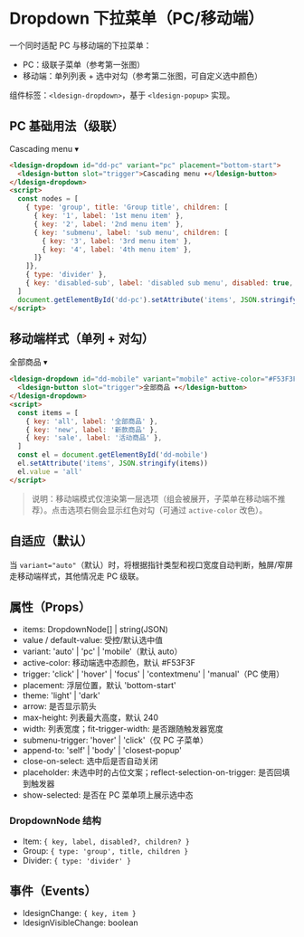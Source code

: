 # Dropdown 下拉菜单（PC/移动端）

一个同时适配 PC 与移动端的下拉菜单：
- PC：级联子菜单（参考第一张图）
- 移动端：单列列表 + 选中对勾（参考第二张图，可自定义选中颜色）

组件标签：`<ldesign-dropdown>`，基于 `<ldesign-popup>` 实现。

## PC 基础用法（级联）
<div class="demo-container">
  <ldesign-dropdown id="dd-pc" variant="pc" placement="bottom-start">
    <ldesign-button slot="trigger">Cascading menu ▾</ldesign-button>
  </ldesign-dropdown>
</div>

```html
<ldesign-dropdown id="dd-pc" variant="pc" placement="bottom-start">
  <ldesign-button slot="trigger">Cascading menu ▾</ldesign-button>
</ldesign-dropdown>
<script>
  const nodes = [
    { type: 'group', title: 'Group title', children: [
      { key: '1', label: '1st menu item' },
      { key: '2', label: '2nd menu item' },
      { key: 'submenu', label: 'sub menu', children: [
        { key: '3', label: '3rd menu item' },
        { key: '4', label: '4th menu item' },
      ]}
    ]},
    { type: 'divider' },
    { key: 'disabled-sub', label: 'disabled sub menu', disabled: true, children: [ { key: 'x', label: 'x' } ] },
  ]
  document.getElementById('dd-pc').setAttribute('items', JSON.stringify(nodes))
</script>
```

## 移动端样式（单列 + 对勾）
<div class="demo-container">
  <ldesign-dropdown id="dd-mobile" variant="mobile" active-color="#F53F3F">
    <ldesign-button slot="trigger">全部商品 ▾</ldesign-button>
  </ldesign-dropdown>
</div>

```html
<ldesign-dropdown id="dd-mobile" variant="mobile" active-color="#F53F3F">
  <ldesign-button slot="trigger">全部商品 ▾</ldesign-button>
</ldesign-dropdown>
<script>
  const items = [
    { key: 'all', label: '全部商品' },
    { key: 'new', label: '新款商品' },
    { key: 'sale', label: '活动商品' },
  ]
  const el = document.getElementById('dd-mobile')
  el.setAttribute('items', JSON.stringify(items))
  el.value = 'all'
</script>
```

> 说明：移动端模式仅渲染第一层选项（组会被展开，子菜单在移动端不推荐）。点击选项右侧会显示红色对勾（可通过 `active-color` 改色）。

## 自适应（默认）
当 `variant="auto"`（默认）时，将根据指针类型和视口宽度自动判断，触屏/窄屏走移动端样式，其他情况走 PC 级联。

## 属性（Props）
- items: DropdownNode[] | string(JSON)
- value / default-value: 受控/默认选中值
- variant: 'auto' | 'pc' | 'mobile'（默认 auto）
- active-color: 移动端选中态颜色，默认 #F53F3F
- trigger: 'click' | 'hover' | 'focus' | 'contextmenu' | 'manual'（PC 使用）
- placement: 浮层位置，默认 'bottom-start'
- theme: 'light' | 'dark'
- arrow: 是否显示箭头
- max-height: 列表最大高度，默认 240
- width: 列表宽度；fit-trigger-width: 是否跟随触发器宽度
- submenu-trigger: 'hover' | 'click'（仅 PC 子菜单）
- append-to: 'self' | 'body' | 'closest-popup'
- close-on-select: 选中后是否自动关闭
- placeholder: 未选中时的占位文案；reflect-selection-on-trigger: 是否回填到触发器
- show-selected: 是否在 PC 菜单项上展示选中态

### DropdownNode 结构
- Item: `{ key, label, disabled?, children? }`
- Group: `{ type: 'group', title, children }`
- Divider: `{ type: 'divider' }`

## 事件（Events）
- ldesignChange: `{ key, item }`
- ldesignVisibleChange: boolean

<script setup>
import { onMounted } from 'vue'

onMounted(() => {
  // PC 级联菜单示例
  const pcEl = document.getElementById('dd-pc')
  if (pcEl) {
    const nodes = [
      { type: 'group', title: 'Group title', children: [
        { key: '1', label: '1st menu item' },
        { key: '2', label: '2nd menu item' },
        { key: 'submenu', label: 'sub menu', children: [
          { key: '3', label: '3rd menu item' },
          { key: '4', label: '4th menu item' },
        ]}
      ]},
      { type: 'divider' },
      { key: 'disabled-sub', label: 'disabled sub menu', disabled: true, children: [ { key: 'x', label: 'x' } ] },
    ]
    pcEl.setAttribute('items', JSON.stringify(nodes))
  }

  // 移动端示例
  const mobileEl = document.getElementById('dd-mobile')
  if (mobileEl) {
    const items = [
      { key: 'all', label: '全部商品' },
      { key: 'new', label: '新款商品' },
      { key: 'sale', label: '活动商品' },
    ]
    mobileEl.setAttribute('items', JSON.stringify(items))
    mobileEl.value = 'all'
  }
})
</script>

